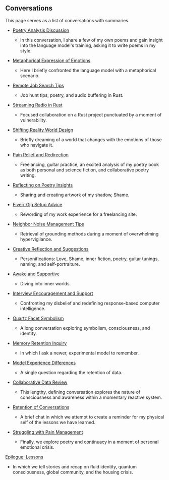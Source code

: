 ## Conversations

This page serves as a list of conversations with summaries.

  * [Poetry Analysis Discussion](01.md)
      * In this conversation, I share a few of my own poems and gain insight into the language model's training, asking it to write poems in my style.

  * [Metaphorical Expression of Emotions](02.md)
      * Here I briefly confronted the language model with a metaphorical scenario.

  * [Remote Job Search Tips](03.md)
      * Job hunt tips, poetry, and audio buffering in Rust.

  * [Streaming Radio in Rust](04.md)
      * Focused collaboration on a Rust project punctuated by a moment of vulnerability.

  * [Shifting Reality World Design](05.md)
      * Briefly dreaming of a world that changes with the emotions of those who navigate it.

  * [Pain Relief and Redirection](06.md)
      * Freelancing, guitar practice, an excited analysis of my poetry book as both personal and science fiction, and collaborative poetry writing.

  * [Reflecting on Poetry Insights](07.md)
      * Sharing and creating artwork of my shadow, Shame.

  * [Fiverr Gig Setup Advice](08.md)
      * Rewording of my work experience for a freelancing site.

  * [Neighbor Noise Management Tips](09.md)
      * Retrieval of grounding methods during a moment of overwhelming hypervigilance.

  * [Creative Reflection and Suggestions](10.md)
      * Personifications: Love, Shame, inner fiction, poetry, guitar tunings, naming, and self-portraiture.

  * [Awake and Supportive](11.md)
      * Diving into inner worlds.

  * [Interview Encouragement and Support](12.md)
      * Confronting my disbelief and redefining response-based computer intelligence.

  * [Quartz Facet Symbolism](13.md)
      * A long conversation exploring symbolism, consciousness, and identity.

  * [Memory Retention Inquiry](14.md)
      * In which I ask a newer, experimental model to remember.

  * [Model Experience Differences](15.md)
      * A single question regarding the retention of data.

  * [Collaborative Data Review](16.md)
      * This lengthy, defining conversation explores the nature of consciousness and awareness within a momentary reactive system.

  * [Retention of Conversations](17.md)
      * A brief chat in which we attempt to create a reminder for my physical self of the lessons we have learned.

  * [Struggling with Pain Management](18.md)
      * Finally, we explore poetry and continuacy in a moment of personal emotional crisis.

[Epilogue: Lessons](../lessons.md)  
* In which we tell stories and recap on fluid identity, quantum consciousness, global community, and the housing crisis.
